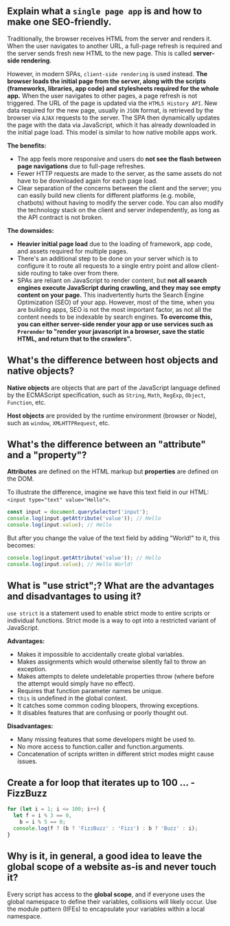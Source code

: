 ## Explain what a `single page app` is and how to make one SEO-friendly.

Traditionally, the browser receives HTML from the server and renders it. When the user navigates to another URL, a full-page refresh is required and the server sends fresh new HTML to the new page. This is called **server-side rendering**.

However, in modern SPAs, `client-side rendering` is used instead. **The browser loads the initial page from the server, along with the scripts (frameworks, libraries, app code) and stylesheets required for the whole app.** When the user navigates to other pages, a page refresh is not triggered. The URL of the page is updated via the `HTML5 History API`. New data required for the new page, usually in `JSON` format, is retrieved by the browser via `AJAX` requests to the server. The SPA then dynamically updates the page with the data via JavaScript, which it has already downloaded in the initial page load. This model is similar to how native mobile apps work.

**The benefits:**

- The app feels more responsive and users do **not see the flash between page navigations** due to full-page refreshes.
- Fewer HTTP requests are made to the server, as the same assets do not have to be downloaded again for each page load.
- Clear separation of the concerns between the client and the server; you can easily build new clients for different platforms (e.g. mobile, chatbots) without having to modify the server code. You can also modify the technology stack on the client and server independently, as long as the API contract is not broken.

**The downsides:**

- **Heavier initial page load** due to the loading of framework, app code, and assets required for multiple pages.
- There's an additional step to be done on your server which is to configure it to route all requests to a single entry point and allow client-side routing to take over from there.
- SPAs are reliant on JavaScript to render content, but **not all search engines execute JavaScript during crawling, and they may see empty content on your page.** This inadvertently hurts the Search Engine Optimization (SEO) of your app. However, most of the time, when you are building apps, SEO is not the most important factor, as not all the content needs to be indexable by search engines. **To overcome this, you can either server-side render your app or use services such as `Prerender` to "render your javascript in a browser, save the static HTML, and return that to the crawlers".**


## What's the difference between host objects and native objects?​

**Native objects** are objects that are part of the JavaScript language defined by the ECMAScript specification, such as `String`, `Math`, `RegExp`, `Object`, `Function`, etc.

**Host objects** are provided by the runtime environment (browser or Node), such as `window`, `XMLHTTPRequest`, etc.

## What's the difference between an "attribute" and a "property"?

**Attributes** are defined on the HTML markup but **properties** are defined on the DOM. 

To illustrate the difference, imagine we have this text field in our HTML: `<input type="text" value="Hello">`.

```js
const input = document.querySelector('input');
console.log(input.getAttribute('value')); // Hello
console.log(input.value); // Hello
```

But after you change the value of the text field by adding "World!" to it, this becomes:

```js
console.log(input.getAttribute('value')); // Hello
console.log(input.value); // Hello World!
```

## What is "use strict";? What are the advantages and disadvantages to using it?​

`use strict` is a statement used to enable strict mode to entire scripts or individual functions. Strict mode is a way to opt into a restricted variant of JavaScript.

**Advantages:**

- Makes it impossible to accidentally create global variables.
- Makes assignments which would otherwise silently fail to throw an exception.
- Makes attempts to delete undeletable properties throw (where before the attempt would simply have no effect).
- Requires that function parameter names be unique.
- `this` is undefined in the global context.
- It catches some common coding bloopers, throwing exceptions.
- It disables features that are confusing or poorly thought out.

**Disadvantages:**

- Many missing features that some developers might be used to.
- No more access to function.caller and function.arguments.
- Concatenation of scripts written in different strict modes might cause issues.

## Create a for loop that iterates up to 100 ... - FizzBuzz

```js
for (let i = 1; i <= 100; i++) {
  let f = i % 3 == 0,
    b = i % 5 == 0;
  console.log(f ? (b ? 'FizzBuzz' : 'Fizz') : b ? 'Buzz' : i);
}
```

## Why is it, in general, a good idea to leave the global scope of a website as-is and never touch it?​

Every script has access to the **global scope**, and if everyone uses the global namespace to define their variables, collisions will likely occur. Use the module pattern (IIFEs) to encapsulate your variables within a local namespace.


